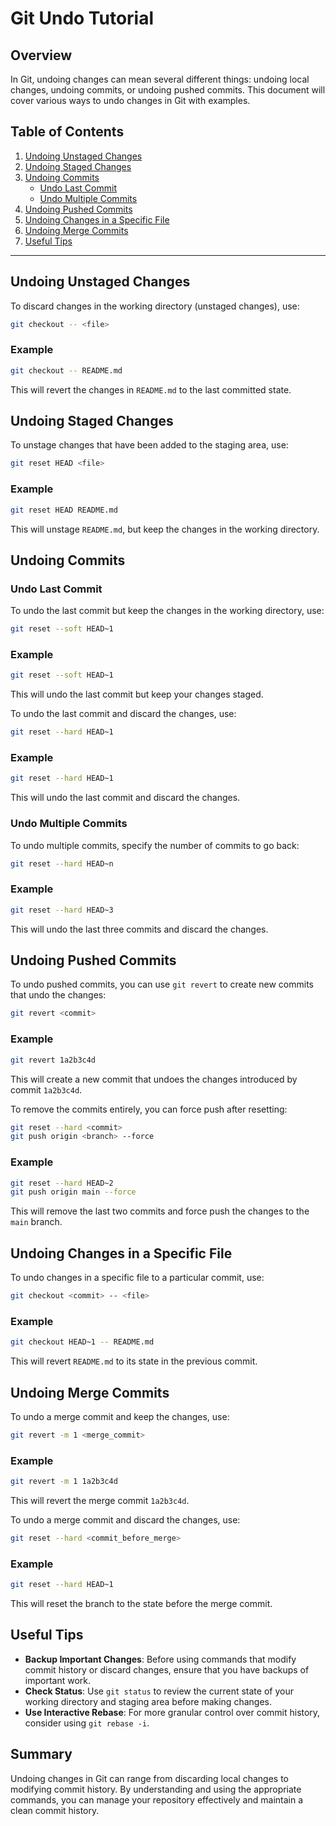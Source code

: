 # Git Undo Tutorial

## Overview

In Git, undoing changes can mean several different things: undoing local changes, undoing commits, or undoing pushed commits. This document will cover various ways to undo changes in Git with examples.

## Table of Contents

1. [Undoing Unstaged Changes](#undoing-unstaged-changes)
2. [Undoing Staged Changes](#undoing-staged-changes)
3. [Undoing Commits](#undoing-commits)
    - [Undo Last Commit](#undo-last-commit)
    - [Undo Multiple Commits](#undo-multiple-commits)
4. [Undoing Pushed Commits](#undoing-pushed-commits)
5. [Undoing Changes in a Specific File](#undoing-changes-in-a-specific-file)
6. [Undoing Merge Commits](#undoing-merge-commits)
7. [Useful Tips](#useful-tips)

---

## Undoing Unstaged Changes

To discard changes in the working directory (unstaged changes), use:

```bash
git checkout -- <file>
```

### Example

```bash
git checkout -- README.md
```

This will revert the changes in `README.md` to the last committed state.

## Undoing Staged Changes

To unstage changes that have been added to the staging area, use:

```bash
git reset HEAD <file>
```

### Example

```bash
git reset HEAD README.md
```

This will unstage `README.md`, but keep the changes in the working directory.

## Undoing Commits

### Undo Last Commit

To undo the last commit but keep the changes in the working directory, use:

```bash
git reset --soft HEAD~1
```

### Example

```bash
git reset --soft HEAD~1
```

This will undo the last commit but keep your changes staged.

To undo the last commit and discard the changes, use:

```bash
git reset --hard HEAD~1
```

### Example

```bash
git reset --hard HEAD~1
```

This will undo the last commit and discard the changes.

### Undo Multiple Commits

To undo multiple commits, specify the number of commits to go back:

```bash
git reset --hard HEAD~n
```

### Example

```bash
git reset --hard HEAD~3
```

This will undo the last three commits and discard the changes.

## Undoing Pushed Commits

To undo pushed commits, you can use `git revert` to create new commits that undo the changes:

```bash
git revert <commit>
```

### Example

```bash
git revert 1a2b3c4d
```

This will create a new commit that undoes the changes introduced by commit `1a2b3c4d`.

To remove the commits entirely, you can force push after resetting:

```bash
git reset --hard <commit>
git push origin <branch> --force
```

### Example

```bash
git reset --hard HEAD~2
git push origin main --force
```

This will remove the last two commits and force push the changes to the `main` branch.

## Undoing Changes in a Specific File

To undo changes in a specific file to a particular commit, use:

```bash
git checkout <commit> -- <file>
```

### Example

```bash
git checkout HEAD~1 -- README.md
```

This will revert `README.md` to its state in the previous commit.

## Undoing Merge Commits

To undo a merge commit and keep the changes, use:

```bash
git revert -m 1 <merge_commit>
```

### Example

```bash
git revert -m 1 1a2b3c4d
```

This will revert the merge commit `1a2b3c4d`.

To undo a merge commit and discard the changes, use:

```bash
git reset --hard <commit_before_merge>
```

### Example

```bash
git reset --hard HEAD~1
```

This will reset the branch to the state before the merge commit.

## Useful Tips

- **Backup Important Changes**: Before using commands that modify commit history or discard changes, ensure that you have backups of important work.
- **Check Status**: Use `git status` to review the current state of your working directory and staging area before making changes.
- **Use Interactive Rebase**: For more granular control over commit history, consider using `git rebase -i`.

## Summary

Undoing changes in Git can range from discarding local changes to modifying commit history. By understanding and using the appropriate commands, you can manage your repository effectively and maintain a clean commit history.